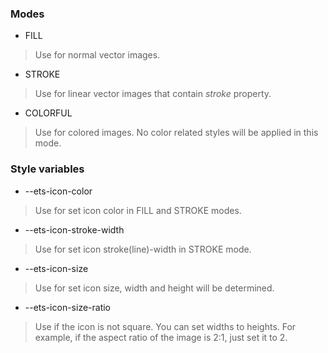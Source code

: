 ### Modes
- FILL
> Use for normal vector images.
- STROKE
> Use for linear vector images that contain *stroke* property.
- COLORFUL
> Use for colored images. No color related styles will be applied in this mode.

### Style variables
- --ets-icon-color
> Use for set icon color in FILL and STROKE modes. 
- --ets-icon-stroke-width
> Use for set icon stroke(line)-width in STROKE mode. 
- --ets-icon-size
> Use for set icon size, width and height will be determined. 
- --ets-icon-size-ratio
> Use if the icon is not square. You can set widths to heights.
> For example, if the aspect ratio of the image is 2:1, just set it to 2. 
